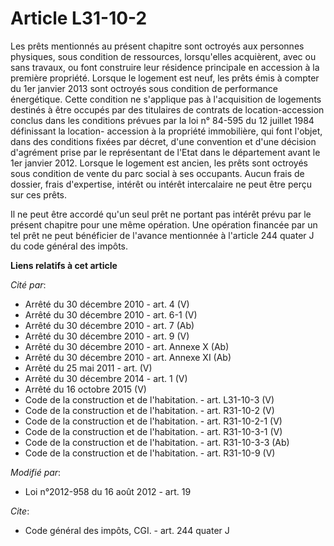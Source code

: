 # Article L31-10-2

Les prêts mentionnés au présent chapitre sont octroyés aux personnes physiques, sous condition de ressources, lorsqu'elles
acquièrent, avec ou sans travaux, ou font construire leur résidence principale en accession à la première propriété. Lorsque
le logement est neuf, les prêts émis à compter du 1er janvier 2013 sont octroyés sous condition de performance énergétique.
Cette condition ne s'applique pas à l'acquisition de logements destinés à être occupés par des titulaires de contrats de
location-accession conclus dans les conditions prévues par la loi n° 84-595 du 12 juillet 1984 définissant la location-
accession à la propriété immobilière, qui font l'objet, dans des conditions fixées par décret, d'une convention et d'une
décision d'agrément prise par le représentant de l'Etat dans le département avant le 1er janvier 2012. Lorsque le logement
est ancien, les prêts sont octroyés sous condition de vente du parc social à ses occupants. Aucun frais de dossier, frais
d'expertise, intérêt ou intérêt intercalaire ne peut être perçu sur ces prêts.

Il ne peut être accordé qu'un seul prêt ne portant pas intérêt prévu par le présent chapitre pour une même opération. Une
opération financée par un tel prêt ne peut bénéficier de l'avance mentionnée à l'article 244 quater J du code général des
impôts.

**Liens relatifs à cet article**

_Cité par_:

  - Arrêté du 30 décembre 2010 - art. 4 (V)
  - Arrêté du 30 décembre 2010 - art. 6-1 (V)
  - Arrêté du 30 décembre 2010 - art. 7 (Ab)
  - Arrêté du 30 décembre 2010 - art. 9 (V)
  - Arrêté du 30 décembre 2010 - art. Annexe X (Ab)
  - Arrêté du 30 décembre 2010 - art. Annexe XI (Ab)
  - Arrêté du 25 mai 2011 - art. (V)
  - Arrêté du 30 décembre 2014 - art. 1 (V)
  - Arrêté du 16 octobre 2015 (V)
  - Code de la construction et de l'habitation. - art. L31-10-3 (V)
  - Code de la construction et de l'habitation. - art. R31-10-2 (V)
  - Code de la construction et de l'habitation. - art. R31-10-2-1 (V)
  - Code de la construction et de l'habitation. - art. R31-10-3-1 (V)
  - Code de la construction et de l'habitation. - art. R31-10-3-3 (Ab)
  - Code de la construction et de l'habitation. - art. R31-10-9 (V)

_Modifié par_:

  - Loi n°2012-958 du 16 août 2012 - art. 19

_Cite_:

  - Code général des impôts, CGI. - art. 244 quater J

